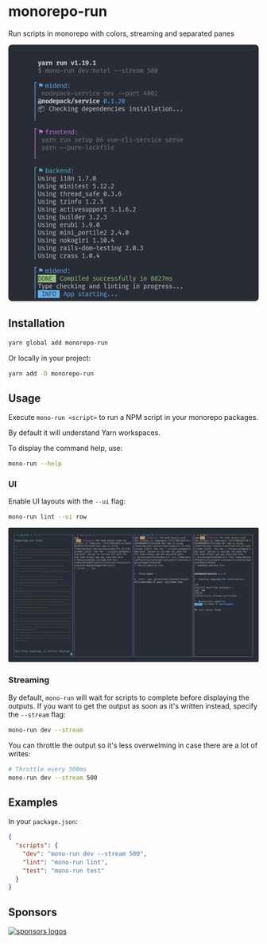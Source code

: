 # monorepo-run
Run scripts in monorepo with colors, streaming and separated panes

<p align="center">
  <img src="./mono-run.png" alt="Mono run screenshot">
</p>

## Installation

```bash
yarn global add monorepo-run
```

Or locally in your project:

```bash
yarn add -D monorepo-run
```

## Usage

Execute `mono-run <script>` to run a NPM script in your monorepo packages.

By default it will understand Yarn workspaces.

To display the command help, use:

```bash
mono-run --help
```

### UI

Enable UI layouts with the `--ui` flag:

```bash
mono-run lint --ui row
```

<p align="center">
  <img src="./mono-run-ui.png" alt="Mono run UI screenshot">
</p>

### Streaming

By default, `mono-run` will wait for scripts to complete before displaying the outputs. If you want to get the output as soon as it's written instead, specify the `--stream` flag:

```bash
mono-run dev --stream
```

You can throttle the output so it's less overwelming in case there are a lot of writes:

```bash
# Throttle every 500ms
mono-run dev --stream 500
```

## Examples

In your `package.json`:

```json
{
  "scripts": {
    "dev": "mono-run dev --stream 500",
    "lint": "mono-run lint",
    "test": "mono-run test"
  }
}
```

## Sponsors

[![sponsors logos](https://guillaume-chau.info/sponsors.png)](https://guillaume-chau.info/sponsors)
